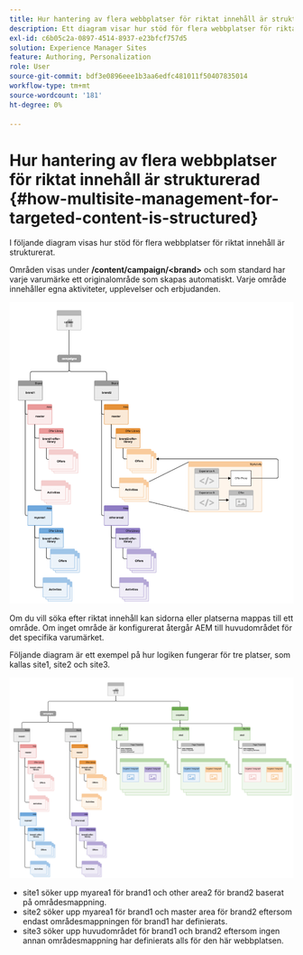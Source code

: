 ```yaml
---
title: Hur hantering av flera webbplatser för riktat innehåll är strukturerad
description: Ett diagram visar hur stöd för flera webbplatser för riktat innehåll är strukturerat
exl-id: c6b05c2a-0897-4514-8937-e23bfcf757d5
solution: Experience Manager Sites
feature: Authoring, Personalization
role: User
source-git-commit: bdf3e0896eee1b3aa6edfc481011f50407835014
workflow-type: tm+mt
source-wordcount: '181'
ht-degree: 0%

---
```


# Hur hantering av flera webbplatser för riktat innehåll är strukturerad {#how-multisite-management-for-targeted-content-is-structured}

I följande diagram visas hur stöd för flera webbplatser för riktat innehåll är strukturerat.

Områden visas under **/content/campaign/&lt;brand>** och som standard har varje varumärke ett originalområde som skapas automatiskt. Varje område innehåller egna aktiviteter, upplevelser och erbjudanden.

![Struktur för flera webbplatser](/help/sites-cloud/authoring/assets/multisite-structure.png)

Om du vill söka efter riktat innehåll kan sidorna eller platserna mappas till ett område. Om inget område är konfigurerat återgår AEM till huvudområdet för det specifika varumärket.

Följande diagram är ett exempel på hur logiken fungerar för tre platser, som kallas site1, site2 och site3.

![Struktur för flera webbplatser](/help/sites-cloud/authoring/assets/multisite-structure-2.png)

* site1 söker upp myarea1 för brand1 och other area2 för brand2 baserat på områdesmappning.
* site2 söker upp myarea1 för brand1 och master area för brand2 eftersom endast områdesmappningen för brand1 har definierats.
* site3 söker upp huvudområdet för brand1 och brand2 eftersom ingen annan områdesmappning har definierats alls för den här webbplatsen.
